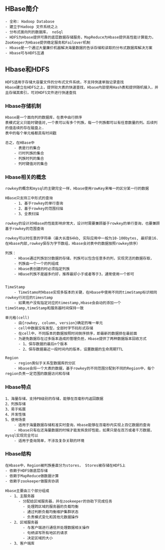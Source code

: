 ## HBase简介
    - 全称: Hadoop Database
    - 建立于Hadoop 文件系统之上
    - 分布式面向列的数据库， noSql
    - HDFS为Hbase提供可靠的底层数据存储服务，MapReduce为Hbase提供高性能计算能力，ZooKeeper为Hbase提供稳定服务和Failover机制
    - Hbase是一个通过大量廉价机器解决海量数据的告诉存储和读取的分布式数据库解决方案
    - Hbase可与HDFS互通
  
## Hbase和HDFS
    HDFS适用于存储大容量文件的分布式文件系统，不支持快速单独记录查找
    Hbase建立在HDFS之上，提供较大表的快速查找，Hbase内部使用Hash表和提供随机接入，并且存储其索引，可对HDFS文件进行快速查找

### Hbase存储机制
    Hbase是一个面向列的数据库，在表中由行排序
    表模式定义只能时键值对,一个表可以有多个列族，每一个列族都可以有任意数量的列。后续列的值连续的存在磁盘上.
    表中的每个单元格都具有时间戳
    
    总之，在HBase中
        - 表是行的集合
        - 行时列族的集合
        - 列族时列的集合
        - 列时键值对的集合

### Hbase相关的概念
    rowkey的概念和mysql的主键完全一样，Hbase使用rowKey来唯一的区分某一行的数据

    HBase只支持三中形式的查询
        - 1、基于rowkey的单行查询
        - 2、基于rowkey的范围扫描
        - 3、全表扫描

    rowkey的设计对HBase的性能影响非常大，设计时需要兼顾基于rowkey的单行查询，也要兼顾基于rowkey的范围查询

    rowkey可以时任意的字符串（最大长度64kb, 实际应用中一般为10-100bytes, 最好是16. 在Hbase内部,rowkey保存为字节数组，Hbase会对表中的数据按照rowkey排序）

    列族： 
        - Hbase通过列族划分数据的存储，列族可以包含任意多的列，实现灵活的数据存取，
        - 列族由一个一个的列组成
        - Hbase表创建的时必须指定列族
        - HBase列族不是越多约好，推荐最好小于或者等于3，通常使用一个即可


    TimeStamp
        - TimeStamo时Hbase实现多版本的关键，在Hbase中使用不同的timeStamp标识相同rowkey行对应的timestamp
        - 如果用户没有指定对应的timestamp,Hbase会自动的添加一个timeStamp,timeStamp和服务器时间保持一致
  
    单元格(cell)
        - 由{rowkey, column, version}确定的唯一单元
        - cell中数据没有类型，全部时字节码形式存储
        - 在cell中，不同版本的数据按照时间倒序排序，即最新的数据排在最前面
        - 为避免数据存在过多版本造成的管理负担，Hbase提供了两种数据版本回收方式
          - 1、保存数据的最后n个版本
          - 2、保存数据最近一段时间内的版本，设置数据的生命周期TTL

    Region
        - region类似于关系型数据库的分区
        - Hbase会将一个大表的数据，基于rowkey的不同范围分配到不同的Region中，每个region负责一定范围的数据访问和存储


### Hbase特点
    1、海量存储，支持PB级别的存储，能够在百毫秒内返回数据
    2、列族存储
    3、易于拓展
    4、并发性强
    5、使用场景
        - 适用于海量数据存储和准实时查询，Hbase能够在百毫秒内实现上百亿数据的查询
        - Hbase只有在还海量数据的时候才能发挥良好性能，如果只是在百万或者千万数据，mysql实现完全可以
        - 适用于查询简单，不涉及复杂关联的环境

### Hbase结构
    在Hbase中，Region被列族垂直分为stores， Stores被存储在HDFS上
    - 依赖于HDFS做底层存储
    - 依赖于MapReduce做数据计算
    - 依赖于zookeeper做服务协调

    Hbase主要由三个部分组成
      - 1、主服务器
          - 分配给区域服务器，并在zookeeper的协助下完成任务
            - 处理跨区域的服务器的负载均衡
            - 通过判断负载均衡维护集群状态
            - 负责模式变化和其他元数据操作
      - 2、区域服务器
            - 与客户端进行通信并处理数据相关操作
            - 句柄读写所有地区的请求
            - 决定区域的大小
      - 3、客户端库
